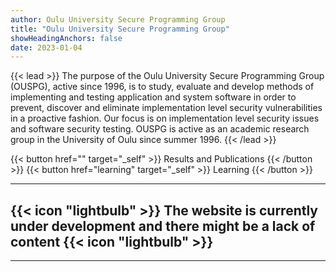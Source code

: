 ```yaml
---
author: Oulu University Secure Programming Group
title: "Oulu University Secure Programming Group"
showHeadingAnchors: false
date: 2023-01-04
---
```

<!-- {{< badge >}}
{{< icon "circle-info" >}} Ongoing courses: Cryptographic systems and their weaknesses and Introduction to Cyber Security Testing
{{< /badge >}} -->
<!-- {{< alert "circle-info" >}}
Ongoing courses: Cryptographic systems and their weaknesses and Introduction to Cyber Security Testing
{{< /alert >}} -->

<!-- {{< figure
    src="abstract.jpg"
    alt="Abstract purple artwork"
    >}} -->

<!-- ## Research -->

{{< lead >}}
The purpose of the Oulu University Secure Programming Group (OUSPG), active since 1996, is to study, evaluate and develop methods of implementing and testing application and system software in order to prevent, discover and eliminate implementation level security vulnerabilities in a proactive fashion. Our focus is on implementation level security issues and software security testing.
OUSPG is active as an academic research group in the University of Oulu since summer 1996. 
{{< /lead >}}


{{< button href="" target="_self" >}}
Results and Publications
{{< /button >}}
{{< button href="learning" target="_self" >}}
Learning 
{{< /button >}}

---

## {{< icon "lightbulb" >}} The website is **currently under development** and there might be a lack of content {{< icon "lightbulb" >}}

---



